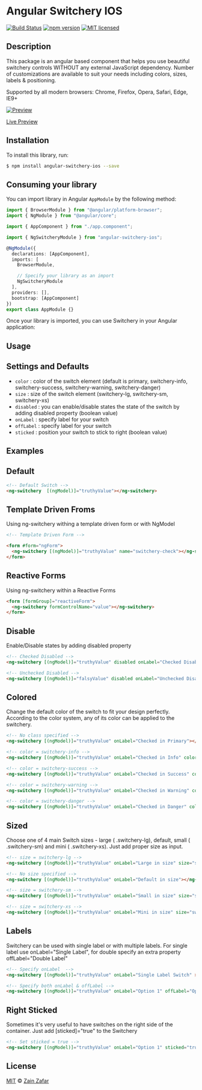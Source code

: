 # Angular Switchery IOS

[![Build Status](https://travis-ci.org/zainzafar90/angular-switchery-ios.svg?branch=master)](https://travis-ci.org/zainzafar90/angular-switchery-ios) [![npm version](https://badge.fury.io/js/angular-switchery-ios.svg)](https://badge.fury.io/js/angular-switchery-ios) [![MIT licensed](https://img.shields.io/badge/license-MIT-blue.svg)](https://github.com/zainzafar90/angular-switchery-ios/blob/master/LICENSE)

## Description

This package is an angular based component that helps you use beautiful switchery controls WITHOUT any external JavaScript dependency. Number of customizations are available to suit your needs including colors, sizes, labels & positioning.

Supported by all modern browsers: Chrome, Firefox, Opera, Safari, Edge, IE9+

[![Preview](https://i.imgur.com/iJWeY23.png)](https://zainzafar90.github.io/angular-switchery-ios/)

[Live Preview](https://zainzafar90.github.io/angular-switchery-ios/)

## Installation

To install this library, run:

```bash
$ npm install angular-switchery-ios --save
```

## Consuming your library

You can import library in Angular `AppModule` by the following method:

```typescript
import { BrowserModule } from "@angular/platform-browser";
import { NgModule } from "@angular/core";

import { AppComponent } from "./app.component";

import { NgSwitcheryModule } from "angular-switchery-ios";

@NgModule({
  declarations: [AppComponent],
  imports: [
    BrowserModule,

    // Specify your library as an import
    NgSwitcheryModule
  ],
  providers: [],
  bootstrap: [AppComponent]
})
export class AppModule {}
```

Once your library is imported, you can use Switchery in your Angular application:

## Usage

## Settings and Defaults

* `color` : color of the switch element (default is primary, switchery-info, switchery-success, switchery-warning, switchery-danger)
* `size` : size of the switch element (switchery-lg, switchery-sm, switchery-xs)
* `disabled` : you can enable/disable states the state of the switch by adding disabled property (boolean value)
* `onLabel` : specify label for your switch
* `offLabel` : specify label for your switch
* `sticked` : position your switch to stick to right (boolean value)

## Examples

## Default

```html
<!-- Default Switch -->
<ng-switchery  [(ngModel)]="truthyValue"></ng-switchery>
```


## Template Driven Froms

Using ng-switchery withing a template driven form or with NgModel

```html
<!-- Template Driven Form -->

<form #form="ngForm">
  <ng-switchery [(ngModel)]="truthyValue" name="switchery-check"></ng-switchery>
</form>
```

## Reactive Forms

Using ng-switchery within a Reactive Forms


```html
<form [formGroup]="reactiveForm">
  <ng-switchery formControlName="value"></ng-switchery>
</form>
```

## Disable

Enable/Disable states by adding disabled property

```html
<!-- Checked Disabled -->
<ng-switchery [(ngModel)]="truthyValue" disabled onLabel="Checked Disabled"></ng-switchery>

<!-- Unchecked Disabled -->
<ng-switchery [(ngModel)]="falsyValue" disabled onLabel="Unchecked Disabled"></ng-switchery>
```

## Colored

Change the default color of the switch to fit your design perfectly. According to the color system, any of its color can be applied to the switchery.

```html
<!-- No class specified -->
<ng-switchery [(ngModel)]="truthyValue" onLabel="Checked in Primary"></ng-switchery>

<!-- color = switchery-info -->
<ng-switchery [(ngModel)]="truthyValue" onLabel="Checked in Info" color="switchery-info"></ng-switchery>

<!-- color = switchery-success -->
<ng-switchery [(ngModel)]="truthyValue" onLabel="Checked in Success" color="switchery-success"></ng-switchery>

<!-- color = switchery-warning -->
<ng-switchery [(ngModel)]="truthyValue" onLabel="Checked in Warning" color="switchery-warning"></ng-switchery>

<!-- color = switchery-danger -->
<ng-switchery [(ngModel)]="truthyValue" onLabel="Checked in Danger" color="switchery-danger"></ng-switchery>
```

## Sized

Choose one of 4 main Switch sizes - large ( .switchery-lg), default, small ( .switchery-sm) and mini ( .switchery-xs). Just add proper size as input.

```html
<!-- size = switchery-lg -->
<ng-switchery [(ngModel)]="truthyValue" onLabel="Large in size" size="switchery-lg"></ng-switchery>

<!-- No size specified -->
<ng-switchery [(ngModel)]="truthyValue" onLabel="Default in size"></ng-switchery>

<!-- size = switchery-sm -->
<ng-switchery [(ngModel)]="truthyValue" onLabel="Small in size" size="switchery-sm"></ng-switchery>

<!-- size = switchery-xs -->
<ng-switchery [(ngModel)]="truthyValue" onLabel="Mini in size" size="switchery-xs"></ng-switchery>
```

## Labels

Switchery can be used with single label or with multiple labels. For single label use onLabel="Single Label", for double specify an extra property offLabel="Double Label"

```html
<!-- Specify onLabel  -->
<ng-switchery [(ngModel)]="truthyValue" onLabel="Single Label Switch" ></ng-switchery>

<!-- Specify both onLabel & offLabel -->
<ng-switchery [(ngModel)]="truthyValue" onLabel="Option 1" offLabel="Option 2"></ng-switchery>
```

## Right Sticked

Sometimes it's very useful to have switches on the right side of the container. Just add [sticked]="true" to the Switchery

```html
<!-- Set sticked = true -->
<ng-switchery [(ngModel)]="truthyValue" onLabel="Option 1" sticked="true"></ng-switchery>
```

## License

[MIT](https://opensource.org/licenses/MIT) © [Zain Zafar](mailto:zainzafar90@gmail.com)
